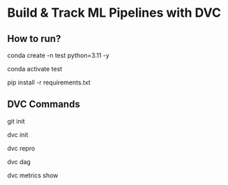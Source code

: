 # Build & Track ML Pipelines with DVC

## How to run?

conda create -n test python=3.11 -y

conda activate test

pip install -r requirements.txt


## DVC Commands

git init

dvc init

dvc repro

dvc dag

dvc metrics show